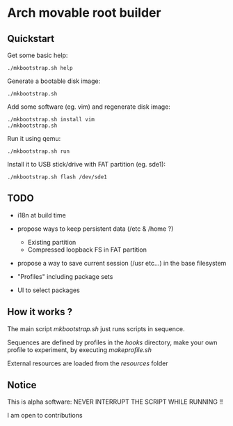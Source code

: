 # Arch movable root builder

## Quickstart

Get some basic help:

    ./mkbootstrap.sh help 

Generate a bootable disk image:

    ./mkbootstrap.sh

Add some software (eg. vim) and regenerate disk image:

    ./mkbootstrap.sh install vim
    ./mkbootstrap.sh

Run it using qemu:

    ./mkbootstrap.sh run

Install it to USB stick/drive with FAT partition (eg. sde1):

    ./mkbootstrap.sh flash /dev/sde1

## TODO

- i18n at build time

- propose ways to keep persistent data (/etc & /home ?)
    - Existing partition
    - Compressed loopback FS in FAT partition

- propose a way to save current session (/usr etc...) in the base filesystem

- "Profiles" including package sets

- UI to select packages

## How it works ?

The main script *mkbootstrap.sh* just runs scripts in sequence.

Sequences are defined by profiles in the *hooks* directory, make your own profile to experiment, by executing *makeprofile.sh*

External resources are loaded from the *resources* folder

## Notice

This is alpha software: NEVER INTERRUPT THE SCRIPT WHILE RUNNING !!

I am open to contributions

